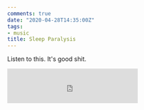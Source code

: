 ```yaml
---
comments: true
date: "2020-04-28T14:35:00Z"
tags:
- music
title: Sleep Paralysis
---
```


Listen to this. It's good shit.  

<iframe src="https://open.spotify.com/embed/track/5dLQh9Q0SB7PMsREemHUbg" width="300" height="80" frameborder="0" allowtransparency="true" allow="encrypted-media"></iframe>
